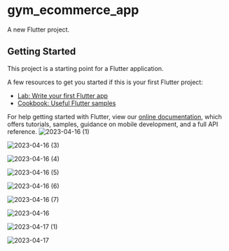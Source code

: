 # gym_ecommerce_app

A new Flutter project.

## Getting Started

This project is a starting point for a Flutter application.

A few resources to get you started if this is your first Flutter project:

- [Lab: Write your first Flutter app](https://flutter.dev/docs/get-started/codelab)
- [Cookbook: Useful Flutter samples](https://flutter.dev/docs/cookbook)

For help getting started with Flutter, view our
[online documentation](https://flutter.dev/docs), which offers tutorials,
samples, guidance on mobile development, and a full API reference.
![2023-04-16 (1)](https://user-images.githubusercontent.com/75949643/232393457-6fe9566e-58d7-4f5f-83a1-c6077b168d47.png)

![2023-04-16 (3)](https://user-images.githubusercontent.com/75949643/232398879-d99a8dc9-3db9-4216-af70-ce4cabbc5896.png)

![2023-04-16 (4)](https://user-images.githubusercontent.com/75949643/232399032-80c6c614-c897-450f-a4a4-ab292f5df6c4.png)

![2023-04-16 (5)](https://user-images.githubusercontent.com/75949643/232399191-60375f9c-0eef-44a3-8f9a-db5f1fc2ab38.png)

![2023-04-16 (6)](https://user-images.githubusercontent.com/75949643/232399347-a6371336-8541-4d8a-9dfd-cfcd2968b660.png)

![2023-04-16 (7)](https://user-images.githubusercontent.com/75949643/232399537-e6e18a14-c5ba-4716-87fd-0dbf96a000c8.png)

![2023-04-16](https://user-images.githubusercontent.com/75949643/232399749-29dcb60e-84c9-471c-bb85-95052ecb31e9.png)

![2023-04-17 (1)](https://user-images.githubusercontent.com/75949643/232399939-3de6752c-bbe5-495c-a2ba-cfb12a0767f1.png)

![2023-04-17](https://user-images.githubusercontent.com/75949643/232400033-9172df0c-6fdd-4f1a-b508-65f18d1aa26e.png)


